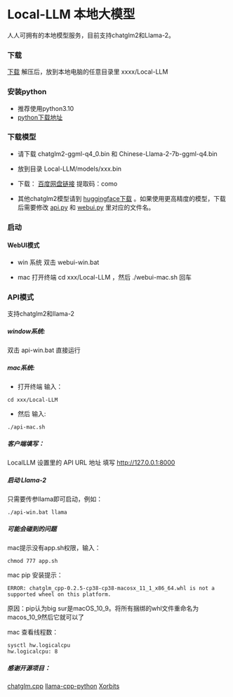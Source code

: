 # Local-LLM 本地大模型
人人可拥有的本地模型服务，目前支持chatglm2和Llama-2。

### 下载
[下载](https://github.com/AGIUI/Local-LLM/archive/refs/heads/main.zip)
解压后，放到本地电脑的任意目录里 xxxx/Local-LLM

### 安装python

* 推荐使用python3.10
* [python下载地址](https://www.python.org/ftp/python/3.10.0/)


### 下载模型
- 请下载 chatglm2-ggml-q4_0.bin 和 Chinese-Llama-2-7b-ggml-q4.bin
- 放到目录 Local-LLM/models/xxx.bin


- 下载： [百度网盘链接](https://pan.baidu.com/s/15QrZnZqDIhuSFSq_JN0kiQ) 提取码：como 


* 其他chatglm2模型请到 [huggingface下载](https://huggingface.co/Xorbits/chatglm2-6B-GGML) 。如果使用更高精度的模型，下载后需要修改 [api.py](./python//api.py) 和 [webui.py](./python/webui.py) 里对应的文件名。

### 启动

#### WebUI模式

* win 系统 双击 webui-win.bat 

* mac 打开终端 cd xxx/Local-LLM ，然后 ./webui-mac.sh 回车

### API模式
支持chatglm2和llama-2

##### window系统:
双击 api-win.bat 直接运行

##### mac系统:
* 打开终端 输入：
```
cd xxx/Local-LLM
```
* 然后 输入:
```
./api-mac.sh
```


##### 客户端填写：
LocalLLM 设置里的 API URL 地址 填写 http://127.0.0.1:8000 

##### 启动 Llama-2
只需要传参llama即可启动，例如：
```
./api-win.bat llama
```


##### 可能会碰到的问题

mac提示没有app.sh权限，输入：
```
chmod 777 app.sh
```

mac pip 安装提示：
```
ERROR: chatglm_cpp-0.2.5-cp38-cp38-macosx_11_1_x86_64.whl is not a supported wheel on this platform.
```

原因：pip认为big sur是macOS_10_9。将所有捆绑的whl文件重命名为macos_10_9然后它就可以了

mac 查看线程数：
```
sysctl hw.logicalcpu
hw.logicalcpu: 8
```



##### 感谢开源项目：

[chatglm.cpp](https://github.com/li-plus/chatglm.cpp)
[llama-cpp-python](https://github.com/abetlen/llama-cpp-python)
[Xorbits](https://huggingface.co/Xorbits/chatglm2-6B-GGML)
